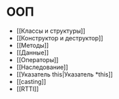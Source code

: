 # ООП
* [[Классы и структуры]]
* [[Конструктор и деструктор]]
* [[Методы]]
* [[Данные]]
* [[Операторы]]
* [[Наследование]]
* [[Указатель this|Указатель *this]]
* [[casting]]
* [[RTTI]]